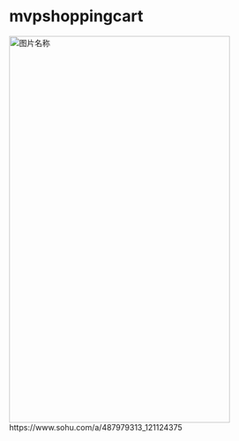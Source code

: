 # mvpshoppingcart

<img src="https://github.com/zhouz88/mvpshoppingcart/blob/mvp/Screenshot_1623899178.png" width = "400" height = "700" alt="图片名称" align=center />
https://www.sohu.com/a/487979313_121124375
